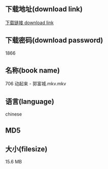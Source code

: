 ## 下载地址(download link)
[下载链接 download link](https://voluble-croquembouche-d321dc.netlify.app/?s=706+%E5%8A%A8%E8%B5%B7%E6%9D%A5+-+%E9%83%AD%E5%AF%8C%E5%9F%8E.mkv)

## 下载密码(download password)
1866

## 名称(book name)
706 动起来 - 郭富城.mkv.mkv

## 语言(language)
chinese

## MD5


## 大小(filesize)
15.6 MB
